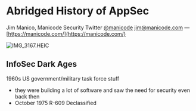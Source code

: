 # Abridged History of AppSec

Jim Manico, Manicode Security
Twitter [@manicode](https://twitter.com/manicode)
jim@manicode.com — [https://manicode.com/](https://manicode.com/)


![IMG_3167.HEIC](https://s3-us-west-2.amazonaws.com/secure.notion-static.com/e2406d40-275e-46dc-9ebc-13af4dbdfcf8/IMG_3167.heic)

## InfoSec Dark Ages

1960s US government/military task force stuff
- they were building a lot of software and saw the need for security even back then
- October 1975 R-609 Declassified